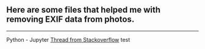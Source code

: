 ## Here are some files that helped me with removing EXIF data from photos.
___
Python - Jupyter
[Thread from Stackoverflow](https://stackoverflow.com/questions/51219159/remove-exif-from-all-files-in-directory)
test
